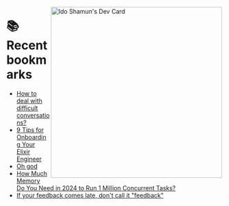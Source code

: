 <a href="https://app.daily.dev/idoshamun"><img src="https://api.daily.dev/devcards/v2/28849d86070e4c099c877ab6837c61f0.png?type=default&r=auy" align="right" width="400" alt="Ido Shamun's Dev Card"/></a>

# 📚 Recent bookmarks
<!-- BOOKMARKS:START -->
- [How to deal with difficult conversations?](https://app.daily.dev/posts/Mj0mPhZOI?utm_source=rss&utm_medium=bookmarks&utm_campaign=28849d86070e4c099c877ab6837c61f0)
- [9 Tips for Onboarding Your Elixir Engineer](https://app.daily.dev/posts/jekJiyh8r?utm_source=rss&utm_medium=bookmarks&utm_campaign=28849d86070e4c099c877ab6837c61f0)
- [Oh god](https://app.daily.dev/posts/HIQFCWVPh?utm_source=rss&utm_medium=bookmarks&utm_campaign=28849d86070e4c099c877ab6837c61f0)
- [How Much Memory Do You Need in 2024 to Run 1 Million Concurrent Tasks?](https://app.daily.dev/posts/MslEg168l?utm_source=rss&utm_medium=bookmarks&utm_campaign=28849d86070e4c099c877ab6837c61f0)
- [If your feedback comes late, don&#39;t call it &quot;feedback&quot;](https://app.daily.dev/posts/9VeZ6Z6NY?utm_source=rss&utm_medium=bookmarks&utm_campaign=28849d86070e4c099c877ab6837c61f0)
<!-- BOOKMARKS:END -->

